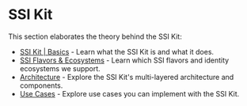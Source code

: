# SSI Kit

This section elaborates the theory behind the SSI Kit:

* [SSI Kit | Basics](ssi-kit-or-basics/) - Learn what the SSI Kit is and what it does.
* [SSI Flavors & Ecosystems](tech-stack/) - Learn which SSI flavors and identity ecosystems we support.
* [Architecture](architecture/) - Explore the SSI Kit's multi-layered architecture and components.
* [Use Cases](use-cases.md) - Explore use cases you can implement with the SSI Kit.
